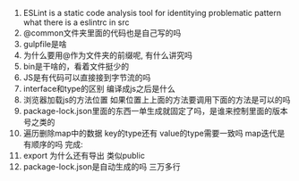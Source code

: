 1. ESLint 
   is a static code analysis tool for identitying problematic pattern 
   what there is a eslintrc in src
5. @common文件夹里面的代码也是自己写的吗
6. gulpfile是啥
1. 为什么要用@作为文件夹的前缀呢, 有什么讲究吗
3. bin是干啥的，看着文件挺少的
4. JS是有代码可以直接接到字节流的吗
5. interface和type的区别 编译成js之后是什么
6. 浏览器加载js的方法位置
   如果位置上上面的方法要调用下面的方法是可以的吗
7. package-lock.json里面的东西一单生成就固定了吗，是谁来控制里面的版本号之类的   
8. 遍历删除map中的数据
   key的type还有 value的type需要一致吗
   map迭代是有顺序的吗
完成:
4. export 为什么还有导出 类似public
2. package-lock.json是自动生成的吗 三万多行
   